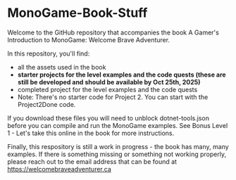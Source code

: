 # MonoGame-Book-Stuff

Welcome to the GitHub repository that accompanies the book A Gamer's Introduction to MonoGame: Welcome Brave Adventurer.

In this repository, you'll find:

* all the assets used in the book
* **starter projects for the level examples and the code quests (these are still be developed and should be available by Oct 25th, 2025)**
* completed project for the level examples and the code quests
* Note: There's no starter code for Project 2. You can start with the Project2Done code.

If you download these files you will need to unblock dotnet-tools.json before you can compile and run the MonoGame examples. See Bonus Level 1 - Let's take this online in the book for more instructions.

Finally, this respository is still a work in progress - the book has many, many examples. If there is something missing or something not working properly, please reach out to the email address that can be found at https://welcomebraveadventurer.ca

